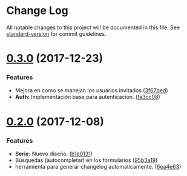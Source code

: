 # Change Log

All notable changes to this project will be documented in this file. See [standard-version](https://github.com/conventional-changelog/standard-version) for commit guidelines.

<a name="0.3.0"></a>
# [0.3.0](https://gitlab.com/bryakunozvezda/trackerMangasFrontend/compare/v0.2.0...v0.3.0) (2017-12-23)


### Features

* Mejora en como se manejan los usuarios invitados ([3f67bed](https://gitlab.com/bryakunozvezda/trackerMangasFrontend/commit/3f67bed))
* **Auth:** Implementación base para autenticación. ([fa3cc08](https://gitlab.com/bryakunozvezda/trackerMangasFrontend/commit/fa3cc08))



<a name="0.2.0"></a>
# [0.2.0](https://gitlab.com/bryakunozvezda/trackerMangasFrontend/compare/1.1.0...0.2.0) (2017-12-08)


### Features

* **Serie:** Nuevo diseño. ([b1e0131](https://gitlab.com/bryakunozvezda/trackerMangasFrontend/commit/b1e0131))
* Búsquedas (autocompletar) en los formularios ([95b3a19](https://gitlab.com/bryakunozvezda/trackerMangasFrontend/commit/95b3a19))
* herramienta para generar changelog automaticamente. ([6ea4e63](https://gitlab.com/bryakunozvezda/trackerMangasFrontend/commit/6ea4e63))
